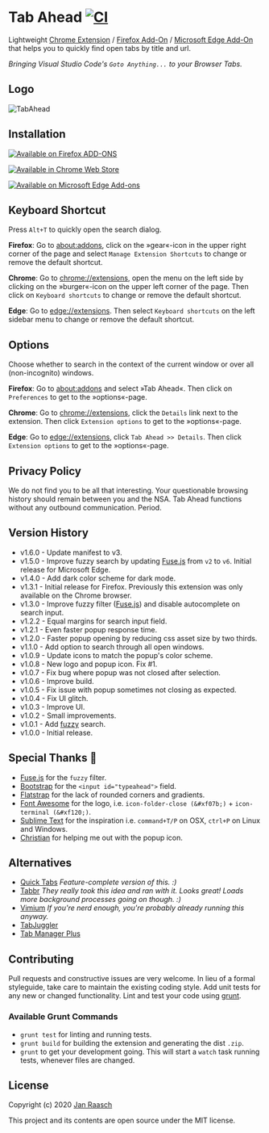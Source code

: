 Tab Ahead [![CI](https://github.com/janraasch/tab-ahead/actions/workflows/ci.yml/badge.svg)](https://github.com/janraasch/tab-ahead/actions/workflows/ci.yml)
==============================

Lightweight [Chrome Extension][chrome-extension-url] / [Firefox Add-On][firefox-addon-url] / [Microsoft Edge Add-On](#installation) that helps you to quickly find open tabs by title and url.

*Bringing Visual Studio Code's `Goto Anything...` to your Browser Tabs.*

Logo
--------

![TabAhead](https://raw.github.com/janraasch/tab-ahead/master/app/images/icon-128.png) 

Installation
------------

[![Available on Firefox ADD-ONS][firefox-addons-image]][firefox-addon-url]

[![Available in Chrome Web Store][chrome-web-store-image]][chrome-extension-url]

[![Available on Microsoft Edge Add-ons][edge-store-image]][edge-addon-url]


Keyboard Shortcut
-------------------
Press `Alt+T` to quickly open the search dialog.

**Firefox**: Go to [about:addons](about:addons), click on the »gear«-icon in the upper right corner of the page and select `Manage Extension Shortcuts` to change or remove the default shortcut.


**Chrome**: Go to [chrome://extensions](chrome://extensions), open the menu on the left side by clicking on the »burger«-icon on the upper left corner of the page. Then click on `Keyboard shortcuts` to change or remove the default shortcut.

**Edge**: Go to [edge://extensions](edge://extensions). Then select `Keyboard shortcuts` on the left sidebar menu to change or remove the default shortcut.

Options
---------
Choose whether to search in the context of the current window or over all (non-incognito) windows.

**Firefox**: Go to [about:addons](about:addons) and select »Tab Ahead«. Then click on `Preferences` to get to the »options«-page.

**Chrome**: Go to [chrome://extensions](chrome://extensions), click the `Details` link next to the extension. Then click `Extension options` to get to the »options«-page.

**Edge**: Go to [edge://extensions](edge://extensions), click `Tab Ahead >> Details`. Then click `Extension options` to get to the »options«-page.

Privacy Policy
---------------

We do not find you to be all that interesting. Your questionable browsing history should remain between you and the NSA. Tab Ahead functions without any outbound communication. Period.


Version History
------------
* v1.6.0 - Update manifest to v3.
* v1.5.0 - Improve fuzzy search by updating [Fuse.js](http://kiro.me/projects/fuse.html) from `v2` to `v6`. Initial release for Microsoft Edge.
* v1.4.0 - Add dark color scheme for dark mode.
* v1.3.1 - Initial release for Firefox. Previously this extension was only available on the Chrome browser.
* v1.3.0 - Improve fuzzy filter ([Fuse.js](http://kiro.me/projects/fuse.html)) and disable autocomplete on search input.
* v1.2.2 - Equal margins for search input field.
* v1.2.1 - Even faster popup response time.
* v1.2.0 - Faster popup opening by reducing css asset size by two thirds.
* v1.1.0 - Add option to search through all open windows.
* v1.0.9 - Update icons to match the popup's color scheme.
* v1.0.8 - New logo and popup icon. Fix #1.
* v1.0.7 - Fix bug where popup was not closed after selection.
* v1.0.6 - Improve build.
* v1.0.5 - Fix issue with popup sometimes not closing as expected.
* v1.0.4 - Fix UI glitch.
* v1.0.3 - Improve UI.
* v1.0.2 - Small improvements.
* v1.0.1 - Add [fuzzy](http://mattyork.github.io/fuzzy/) search.
* v1.0.0 - Initial release.


Special Thanks 🎁
------------
* [Fuse.js](http://kiro.me/projects/fuse.html) for the `fuzzy` filter.
* [Bootstrap](http://twitter.github.io/bootstrap/) for the `<input id="typeahead">` field.
* [Flatstrap](http://littlesparkvt.com/flatstrap/) for the lack of rounded corners and gradients.
* [Font Awesome](http://fortawesome.github.io/Font-Awesome/) for the logo, i.e. `icon-folder-close (&#xf07b;)` + `icon-terminal (&#xf120;)`.
* [Sublime Text](http://www.sublimetext.com/) for the inspiration i.e. `command+T/P` on OSX, `ctrl+P` on Linux and Windows.
* [Christian](https://proagile.de/) for helping me out with the popup icon.

Alternatives
-------------
* [Quick Tabs](https://chrome.google.com/webstore/detail/quick-tabs/jnjfeinjfmenlddahdjdmgpbokiacbbb) *Feature-complete version of this. :)*
* [Tabbr](https://chrome.google.com/webstore/detail/tabbr/pnlmkddpdkjapnghefahkniilfnodcol) *They really took this idea and ran with it. Looks great! Loads more background processes going on though. :)*
* [Vimium](https://chrome.google.com/webstore/detail/vimium/dbepggeogbaibhgnhhndojpepiihcmeb/) *If you're nerd enough, you're probably already running this anyway.*
* [TabJuggler](https://chrome.google.com/webstore/detail/tabjuggler/jgiplclhploodgnkcljjgddajfbmafmp/)
* [Tab Manager Plus](https://chrome.google.com/webstore/detail/tab-manager-plus-for-chro/cnkdjjdmfiffagllbiiilooaoofcoeff/)

Contributing
--------------
Pull requests and constructive issues are very welcome. In lieu of a formal styleguide, take care to maintain the existing coding style. Add unit tests for any new or changed functionality. Lint and test your code using [grunt](http://gruntjs.com/).

### Available Grunt Commands
* `grunt test` for linting and running tests.
* `grunt build` for building the extension and generating the dist `.zip`.
* `grunt` to get your development going. This will start a `watch` task running tests, whenever files are changed.

License
---------
Copyright (c) 2020 [Jan Raasch](https://www.janraasch.com)

This project and its contents are open source under the MIT license.

[paypal-dot-me]: https://www.paypal.me/janraasch/14,00
[github-sponsors]: https://github.com/sponsors/janraasch
[paypal-svg]: https://img.shields.io/badge/onetime-donation-11dde2.svg?logo=paypal
[github-sponsors-svg]: https://img.shields.io/badge/recurring-sponsorship-ee4aaa.svg?logo=github
[firefox-addon-url]: https://addons.mozilla.org/en-US/firefox/addon/tab-ahead-firefox/
[chrome-extension-url]: https://chrome.google.com/webstore/detail/tab-ahead/naoajjeoiblmpegfelhkapanmmaaghmi
[edge-addon-url]: https://microsoftedge.microsoft.com/addons/detail/tab-ahead/mlphickdkheghookfcfopknnoedflmjl
[chrome-web-store-image]: https://raw.github.com/janraasch/tab-ahead/master/assets/app_store_icons/ChromeWebStore_BadgeWBorder_v2_206x58.png
[firefox-addons-image]: https://raw.github.com/janraasch/tab-ahead/master/assets/app_store_icons/get-the-addon-178x60px.dad84b42.png
[edge-store-image]: https://raw.github.com/janraasch/tab-ahead/master/assets/app_store_icons/English_get-it-from-MS.png
